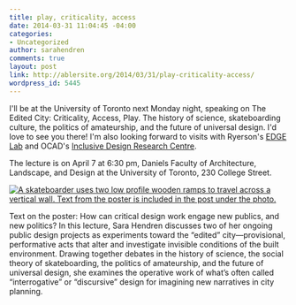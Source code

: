 ```yaml
---
title: play, criticality, access
date: 2014-03-31 11:04:45 -04:00
categories:
- Uncategorized
author: sarahendren
comments: true
layout: post
link: http://ablersite.org/2014/03/31/play-criticality-access/
wordpress_id: 5445
---
```


I'll be at the University of Toronto next Monday night, speaking on The Edited City: Criticality, Access, Play. The history of science, skateboarding culture, the politics of amateurship, and the future of universal design. I'd love to see you there! I'm also looking forward to visits with Ryerson's [EDGE Lab](http://edgelab.ryerson.ca/) and OCAD's [Inclusive Design Research Centre](http://idrc.ocad.ca/).

The lecture is on April 7 at 6:30 pm, Daniels Faculty of Architecture, Landscape, and Design at the University of Toronto, 230 College Street.

[![A skateboarder uses two low profile wooden ramps to travel across a vertical wall. Text from the poster is included in the post under the photo.](http://ablersite.files.wordpress.com/2014/03/editedcityposter.jpg)](http://ablersite.files.wordpress.com/2014/03/editedcityposter.jpg)

Text on the poster: How can critical design work engage new publics, and new politics? In this lecture, Sara Hendren discusses two of her ongoing public design projects as experiments toward the “edited” city—provisional, performative acts that alter and investigate invisible conditions of the built environment. Drawing together debates in the history of science, the social theory of skateboarding, the politics of amateurship, and the future of universal design, she examines the operative work of what’s often called “interrogative” or “discursive” design for imagining new narratives in city planning.


